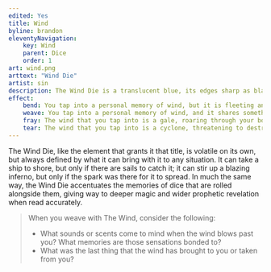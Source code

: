 ```yaml
---
edited: Yes
title: Wind
byline: brandon
eleventyNavigation:
    key: Wind
    parent: Dice
    order: 1
art: wind.png
arttext: "Wind Die"
artist: sin
description: The Wind Die is a translucent blue, its edges sharp as blades, its faces smooth and cool. Its heart is a constant spinning tempest, whistling its strong winds to your ears, as if it were a storm that was just out of your range of sight. Sometimes, if you look really closely, you can see something spinning within that storm. 
effect:
    bend: You tap into a personal memory of wind, but it is fleeting and volatile. You witness the briefest vision of something taking place currently elsewhere.
    weave: You tap into a personal memory of wind, and it shares something important or offers you a potent effect in concert with the elements around it. Any vision or guidance you seek through this will resemble the ways in which those elements mingle within each other, clash against each other, or are brought to bear in unison against other forces.
    fray: The wind that you tap into is a gale, roaring through your body and everything around you, threatening to lift you off the ground. Any vision or guidance you seek through this is clouded by clashing metaphor, overwhelming your senses.
    tear: The wind that you tap into is a cyclone, threatening to destroy everything around it with impunity. While within the eye of that storm, the weaver is overcome with visions of things they did not expect, some giving wisdom, others offering only woe or terror.
---
```


The Wind Die, like the element that grants it that title, is volatile on its own, but always defined by what it can bring with it to any situation. It can take a ship to shore, but only if there are sails to catch it; it can stir up a blazing inferno, but only if the spark was there for it to spread. In much the same way, the Wind Die accentuates the memories of dice that are rolled alongside them, giving way to deeper magic and wider prophetic revelation when read accurately. 

> When you weave with The Wind, consider the following:
> * What sounds or scents come to mind when the wind blows past you? What memories are those sensations bonded to? 
> * What was the last thing that the wind has brought to you or taken from you?

